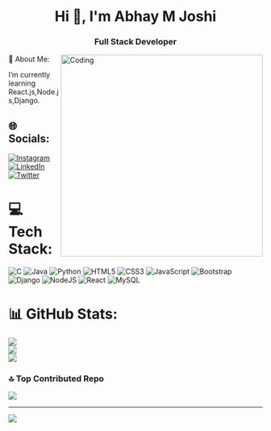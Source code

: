 <h1 align="center">Hi 👋, I'm Abhay M Joshi</h1>
<h3 align="center">Full Stack Developer</h3>
<img align="right" alt="Coding" width="400" src="https://cdn.dribbble.com/users/1162077/screenshots/3848914/programmer.gif"

# 💫 About Me:

I’m currently learning React.js,Node.js,Django.

## 🌐 Socials:
[![Instagram](https://img.shields.io/badge/Instagram-%23E4405F.svg?logo=Instagram&logoColor=white)](https://instagram.com/_abhayjoshi_24/) [![LinkedIn](https://img.shields.io/badge/LinkedIn-%230077B5.svg?logo=linkedin&logoColor=white)](https://linkedin.com/in/abhay-m-joshi-7507251bb) [![Twitter](https://img.shields.io/badge/Twitter-%231DA1F2.svg?logo=Twitter&logoColor=white)](https://twitter.com/abhayAJ_24) 

# 💻 Tech Stack:
![C](https://img.shields.io/badge/c-%2300599C.svg?style=flat&logo=c&logoColor=white) ![Java](https://img.shields.io/badge/java-%23ED8B00.svg?style=flat&logo=openjdk&logoColor=white) ![Python](https://img.shields.io/badge/python-3670A0?style=flat&logo=python&logoColor=ffdd54) ![HTML5](https://img.shields.io/badge/html5-%23E34F26.svg?style=flat&logo=html5&logoColor=white) ![CSS3](https://img.shields.io/badge/css3-%231572B6.svg?style=flat&logo=css3&logoColor=white) ![JavaScript](https://img.shields.io/badge/javascript-%23323330.svg?style=flat&logo=javascript&logoColor=%23F7DF1E) ![Bootstrap](https://img.shields.io/badge/bootstrap-%238511FA.svg?style=flat&logo=bootstrap&logoColor=white) ![Django](https://img.shields.io/badge/django-%23092E20.svg?style=flat&logo=django&logoColor=white) ![NodeJS](https://img.shields.io/badge/node.js-6DA55F?style=flat&logo=node.js&logoColor=white) ![React](https://img.shields.io/badge/react-%2320232a.svg?style=flat&logo=react&logoColor=%2361DAFB) ![MySQL](https://img.shields.io/badge/mysql-%2300000f.svg?style=flat&logo=mysql&logoColor=white)
# 📊 GitHub Stats:
![](https://github-readme-stats.vercel.app/api?username=Abhayaj247&theme=tokyonight&hide_border=false&include_all_commits=true&count_private=true)<br/>
![](https://github-readme-streak-stats.herokuapp.com/?user=Abhayaj247&theme=tokyonight&hide_border=false)<br/>
![](https://github-readme-stats.vercel.app/api/top-langs/?username=Abhayaj247&theme=tokyonight&hide_border=false&include_all_commits=true&count_private=true&layout=compact)

### 🔝 Top Contributed Repo
![](https://github-contributor-stats.vercel.app/api?username=Abhayaj247&limit=5&theme=onedark&combine_all_yearly_contributions=true)

---
[![](https://visitcount.itsvg.in/api?id=Abhayaj247&icon=0&color=5)](https://visitcount.itsvg.in)
<!-- Proudly created with GPRM ( https://gprm.itsvg.in ) -->
